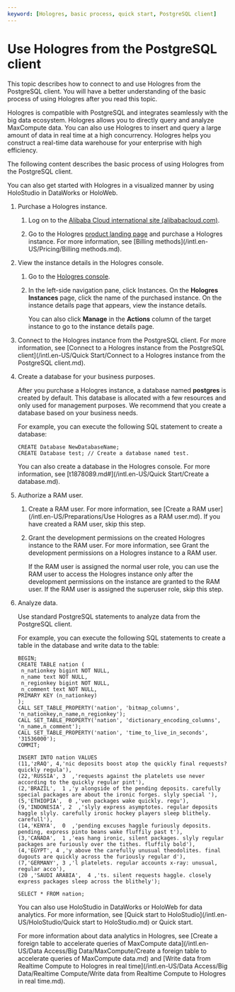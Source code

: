 ```yaml
---
keyword: [Hologres, basic process, quick start, PostgreSQL client]
---
```


# Use Hologres from the PostgreSQL client

This topic describes how to connect to and use Hologres from the PostgreSQL client. You will have a better understanding of the basic process of using Hologres after you read this topic.

Hologres is compatible with PostgreSQL and integrates seamlessly with the big data ecosystem. Hologres allows you to directly query and analyze MaxCompute data. You can also use Hologres to insert and query a large amount of data in real time at a high concurrency. Hologres helps you construct a real-time data warehouse for your enterprise with high efficiency.

The following content describes the basic process of using Hologres from the PostgreSQL client.

You can also get started with Hologres in a visualized manner by using HoloStudio in DataWorks or HoloWeb.

1.  Purchase a Hologres instance.

    1.  Log on to the [Alibaba Cloud international site \(alibabacloud.com\)](https://www.alibabacloud.com/).

    2.  Go to the Hologres [product landing page](https://www.alibabacloud.com/zh/product/hologres) and purchase a Hologres instance. For more information, see [Billing methods](/intl.en-US/Pricing/Billing methods.md).

2.  View the instance details in the Hologres console.

    1.  Go to the [Hologres console](https://hologram.console.aliyun.com/#/instance).

    2.  In the left-side navigation pane, click Instances. On the **Hologres Instances** page, click the name of the purchased instance. On the instance details page that appears, view the instance details.

        You can also click **Manage** in the **Actions** column of the target instance to go to the instance details page.

3.  Connect to the Hologres instance from the PostgreSQL client. For more information, see [Connect to a Hologres instance from the PostgreSQL client](/intl.en-US/Quick Start/Connect to a Hologres instance from the PostgreSQL client.md).

4.  Create a database for your business purposes.

    After you purchase a Hologres instance, a database named **postgres** is created by default. This database is allocated with a few resources and only used for management purposes. We recommend that you create a database based on your business needs.

    For example, you can execute the following SQL statement to create a database:

    ```
    CREATE Database NewDatabaseName;
    CREATE Database test; // Create a database named test.
    ```

    You can also create a database in the Hologres console. For more information, see [t1878089.md\#](/intl.en-US/Quick Start/Create a database.md).

5.  Authorize a RAM user.

    1.  Create a RAM user. For more information, see [Create a RAM user](/intl.en-US/Preparations/Use Hologres as a RAM user.md). If you have created a RAM user, skip this step.

    2.  Grant the development permissions on the created Hologres instance to the RAM user. For more information, see Grant the development permissions on a Hologres instance to a RAM user.

        If the RAM user is assigned the normal user role, you can use the RAM user to access the Hologres instance only after the development permissions on the instance are granted to the RAM user. If the RAM user is assigned the superuser role, skip this step.

6.  Analyze data.

    Use standard PostgreSQL statements to analyze data from the PostgreSQL client.

    For example, you can execute the following SQL statements to create a table in the database and write data to the table:

    ```
    BEGIN;
    CREATE TABLE nation (
     n_nationkey bigint NOT NULL,
     n_name text NOT NULL,
     n_regionkey bigint NOT NULL,
     n_comment text NOT NULL,
    PRIMARY KEY (n_nationkey)
    );
    CALL SET_TABLE_PROPERTY('nation', 'bitmap_columns', 'n_nationkey,n_name,n_regionkey');
    CALL SET_TABLE_PROPERTY('nation', 'dictionary_encoding_columns', 'n_name,n_comment');
    CALL SET_TABLE_PROPERTY('nation', 'time_to_live_in_seconds', '31536000');
    COMMIT;
    
    INSERT INTO nation VALUES 
    (11,'zRAQ', 4,'nic deposits boost atop the quickly final requests? quickly regula'),
    (22,'RUSSIA', 3  ,'requests against the platelets use never according to the quickly regular pint'),
    (2,'BRAZIL',  1 ,'y alongside of the pending deposits. carefully special packages are about the ironic forges. slyly special '),
    (5,'ETHIOPIA',  0 ,'ven packages wake quickly. regu'),
    (9,'INDONESIA', 2  ,'slyly express asymptotes. regular deposits haggle slyly. carefully ironic hockey players sleep blithely. carefull'),
    (14,'KENYA',  0  ,'pending excuses haggle furiously deposits. pending, express pinto beans wake fluffily past t'),
    (3,'CANADA',  1 ,'eas hang ironic, silent packages. slyly regular packages are furiously over the tithes. fluffily bold'),
    (4,'EGYPT', 4 ,'y above the carefully unusual theodolites. final dugouts are quickly across the furiously regular d'),
    (7,'GERMANY', 3 ,'l platelets. regular accounts x-ray: unusual, regular acco'),
    (20 ,'SAUDI ARABIA',  4 ,'ts. silent requests haggle. closely express packages sleep across the blithely');
    
    SELECT * FROM nation;
    ```

    You can also use HoloStudio in DataWorks or HoloWeb for data analytics. For more information, see [Quick start to HoloStudio](/intl.en-US/HoloStudio/Quick start to HoloStudio.md) or Quick start.

    For more information about data analytics in Hologres, see [Create a foreign table to accelerate queries of MaxCompute data](/intl.en-US/Data Access/Big Data/MaxCompute/Create a foreign table to accelerate queries of MaxCompute data.md) and [Write data from Realtime Compute to Hologres in real time](/intl.en-US/Data Access/Big Data/Realtime Compute/Write data from Realtime Compute to Hologres in real time.md).


